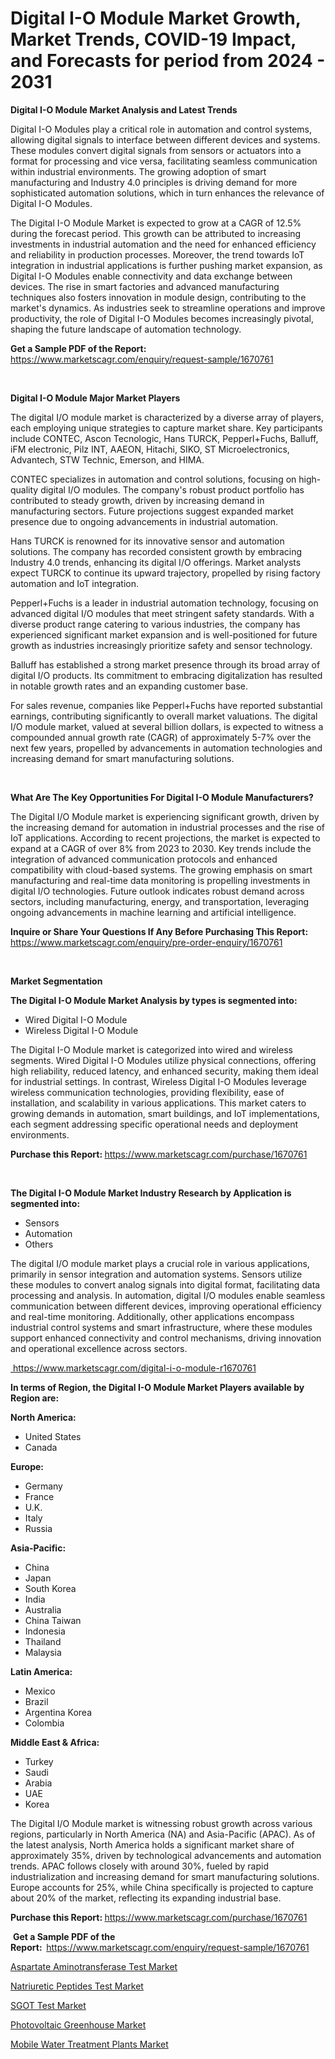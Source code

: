 <p><h1>Digital I-O Module Market Growth, Market Trends, COVID-19 Impact, and Forecasts for period from 2024 - 2031</h1></p><p><strong>Digital I-O Module Market Analysis and Latest Trends</strong></p>
<p><p>Digital I-O Modules play a critical role in automation and control systems, allowing digital signals to interface between different devices and systems. These modules convert digital signals from sensors or actuators into a format for processing and vice versa, facilitating seamless communication within industrial environments. The growing adoption of smart manufacturing and Industry 4.0 principles is driving demand for more sophisticated automation solutions, which in turn enhances the relevance of Digital I-O Modules.</p><p>The Digital I-O Module Market is expected to grow at a CAGR of 12.5% during the forecast period. This growth can be attributed to increasing investments in industrial automation and the need for enhanced efficiency and reliability in production processes. Moreover, the trend towards IoT integration in industrial applications is further pushing market expansion, as Digital I-O Modules enable connectivity and data exchange between devices. The rise in smart factories and advanced manufacturing techniques also fosters innovation in module design, contributing to the market's dynamics. As industries seek to streamline operations and improve productivity, the role of Digital I-O Modules becomes increasingly pivotal, shaping the future landscape of automation technology.</p></p>
<p><strong>Get a Sample PDF of the Report:&nbsp;</strong> <a href="https://www.marketscagr.com/enquiry/request-sample/1670761?utm_campaign=1836&utm_medium=2&utm_source=Github&utm_content=ia&utm_term=20122024&utm_id=digital-i-o-module">https://www.marketscagr.com/enquiry/request-sample/1670761</a></p>
<p>&nbsp;</p>
<p><strong>Digital I-O Module Major Market Players</strong></p>
<p><p>The digital I/O module market is characterized by a diverse array of players, each employing unique strategies to capture market share. Key participants include CONTEC, Ascon Tecnologic, Hans TURCK, Pepperl+Fuchs, Balluff, iFM electronic, Pilz INT, AAEON, Hitachi, SIKO, ST Microelectronics, Advantech, STW Technic, Emerson, and HIMA.</p><p>CONTEC specializes in automation and control solutions, focusing on high-quality digital I/O modules. The company's robust product portfolio has contributed to steady growth, driven by increasing demand in manufacturing sectors. Future projections suggest expanded market presence due to ongoing advancements in industrial automation.</p><p>Hans TURCK is renowned for its innovative sensor and automation solutions. The company has recorded consistent growth by embracing Industry 4.0 trends, enhancing its digital I/O offerings. Market analysts expect TURCK to continue its upward trajectory, propelled by rising factory automation and IoT integration.</p><p>Pepperl+Fuchs is a leader in industrial automation technology, focusing on advanced digital I/O modules that meet stringent safety standards. With a diverse product range catering to various industries, the company has experienced significant market expansion and is well-positioned for future growth as industries increasingly prioritize safety and sensor technology.</p><p>Balluff has established a strong market presence through its broad array of digital I/O products. Its commitment to embracing digitalization has resulted in notable growth rates and an expanding customer base. </p><p>For sales revenue, companies like Pepperl+Fuchs have reported substantial earnings, contributing significantly to overall market valuations. The digital I/O module market, valued at several billion dollars, is expected to witness a compounded annual growth rate (CAGR) of approximately 5-7% over the next few years, propelled by advancements in automation technologies and increasing demand for smart manufacturing solutions.</p></p>
<p>&nbsp;</p>
<p><strong>What Are The Key Opportunities For Digital I-O Module Manufacturers?</strong></p>
<p><p>The Digital I/O Module market is experiencing significant growth, driven by the increasing demand for automation in industrial processes and the rise of IoT applications. According to recent projections, the market is expected to expand at a CAGR of over 8% from 2023 to 2030. Key trends include the integration of advanced communication protocols and enhanced compatibility with cloud-based systems. The growing emphasis on smart manufacturing and real-time data monitoring is propelling investments in digital I/O technologies. Future outlook indicates robust demand across sectors, including manufacturing, energy, and transportation, leveraging ongoing advancements in machine learning and artificial intelligence.</p></p>
<p><strong>Inquire or Share Your Questions If Any Before Purchasing This Report:</strong> <a href="https://www.marketscagr.com/enquiry/pre-order-enquiry/1670761?utm_campaign=1836&utm_medium=2&utm_source=Github&utm_content=ia&utm_term=20122024&utm_id=digital-i-o-module">https://www.marketscagr.com/enquiry/pre-order-enquiry/1670761</a></p>
<p>&nbsp;</p>
<p><strong>Market Segmentation</strong></p>
<p><strong>The Digital I-O Module Market Analysis by types is segmented into:</strong></p>
<p><ul><li>Wired Digital I-O Module</li><li>Wireless Digital I-O Module</li></ul></p>
<p><p>The Digital I-O Module market is categorized into wired and wireless segments. Wired Digital I-O Modules utilize physical connections, offering high reliability, reduced latency, and enhanced security, making them ideal for industrial settings. In contrast, Wireless Digital I-O Modules leverage wireless communication technologies, providing flexibility, ease of installation, and scalability in various applications. This market caters to growing demands in automation, smart buildings, and IoT implementations, each segment addressing specific operational needs and deployment environments.</p></p>
<p><strong>Purchase this Report:&nbsp;</strong><a href="https://www.marketscagr.com/purchase/1670761?utm_campaign=1836&utm_medium=2&utm_source=Github&utm_content=ia&utm_term=20122024&utm_id=digital-i-o-module">https://www.marketscagr.com/purchase/1670761</a></p>
<p>&nbsp;</p>
<p><strong>The Digital I-O Module Market Industry Research by Application is segmented into:</strong></p>
<p><ul><li>Sensors</li><li>Automation</li><li>Others</li></ul></p>
<p><p>The digital I/O module market plays a crucial role in various applications, primarily in sensor integration and automation systems. Sensors utilize these modules to convert analog signals into digital format, facilitating data processing and analysis. In automation, digital I/O modules enable seamless communication between different devices, improving operational efficiency and real-time monitoring. Additionally, other applications encompass industrial control systems and smart infrastructure, where these modules support enhanced connectivity and control mechanisms, driving innovation and operational excellence across sectors.</p></p>
<p><a href="https://www.marketscagr.com/digital-i-o-module-r1670761?utm_campaign=1836&utm_medium=2&utm_source=Github&utm_content=ia&utm_term=20122024&utm_id=digital-i-o-module">&nbsp;https://www.marketscagr.com/digital-i-o-module-r1670761</a></p>
<p><strong>In terms of Region, the Digital I-O Module Market Players available by Region are:</strong></p>
<p>
    <p> <strong> North America: </strong>
        <ul>
            <li>United States</li>
            <li>Canada</li>
        </ul>
        </p> 
    <p> <strong> Europe: </strong>
        <ul>
            <li>Germany</li>
            <li>France</li>
            <li>U.K.</li>
            <li>Italy</li>
            <li>Russia</li>
        </ul>
        </p> 
    <p> <strong> Asia-Pacific: </strong>
        <ul>
            <li>China</li>
            <li>Japan</li>
            <li>South Korea</li>
            <li>India</li>
            <li>Australia</li>
            <li>China Taiwan</li>
            <li>Indonesia</li>
            <li>Thailand</li>
            <li>Malaysia</li>
        </ul>
        </p> 
    <p> <strong> Latin America: </strong>
        <ul>
            <li>Mexico</li>
            <li>Brazil</li>
            <li>Argentina Korea</li>
            <li>Colombia</li>
        </ul>
        </p> 
    <p> <strong> Middle East & Africa: </strong>
        <ul>
            <li>Turkey</li>
            <li>Saudi</li>
            <li>Arabia</li>
            <li>UAE</li>
            <li>Korea</li>
        </ul>
    </p>
    </p>
<p><p>The Digital I/O Module market is witnessing robust growth across various regions, particularly in North America (NA) and Asia-Pacific (APAC). As of the latest analysis, North America holds a significant market share of approximately 35%, driven by technological advancements and automation trends. APAC follows closely with around 30%, fueled by rapid industrialization and increasing demand for smart manufacturing solutions. Europe accounts for 25%, while China specifically is projected to capture about 20% of the market, reflecting its expanding industrial base.</p></p>
<p><strong>Purchase this Report: </strong><a href="https://www.marketscagr.com/purchase/1670761?utm_campaign=1836&utm_medium=2&utm_source=Github&utm_content=ia&utm_term=20122024&utm_id=digital-i-o-module">https://www.marketscagr.com/purchase/1670761</a></p>
<p>&nbsp;<strong>Get a Sample PDF of the Report:&nbsp;&nbsp;</strong><a href="https://www.marketscagr.com/enquiry/request-sample/1670761?utm_campaign=1836&utm_medium=2&utm_source=Github&utm_content=ia&utm_term=20122024&utm_id=digital-i-o-module">https://www.marketscagr.com/enquiry/request-sample/1670761</a></p>
<p><strong></strong></p>
<p><p><a href="https://www.linkedin.com/pulse/unlocking-potential-aspartate-aminotransferase-test-market-hyt7f?utm_campaign=1836&utm_medium=2&utm_source=Github&utm_content=ia&utm_term=20122024&utm_id=digital-i-o-module">Aspartate Aminotransferase Test Market</a></p><p><a href="https://www.linkedin.com/pulse/natriuretic-peptides-test-market-global-regional-analysis-4tstf?utm_campaign=1836&utm_medium=2&utm_source=Github&utm_content=ia&utm_term=20122024&utm_id=digital-i-o-module">Natriuretic Peptides Test Market</a></p><p><a href="https://www.linkedin.com/pulse/comprehensive-examination-sgot-test-market-size-share-revenue-stnqf?utm_campaign=1836&utm_medium=2&utm_source=Github&utm_content=ia&utm_term=20122024&utm_id=digital-i-o-module">SGOT Test Market</a></p><p><a href="https://www.linkedin.com/pulse/navigating-photovoltaic-greenhouse-market-expert-analysis-za4if?utm_campaign=1836&utm_medium=2&utm_source=Github&utm_content=ia&utm_term=20122024&utm_id=digital-i-o-module">Photovoltaic Greenhouse Market</a></p><p><a href="https://www.linkedin.com/pulse/mobile-water-treatment-plants-market-size-global-industry-obhhf?utm_campaign=1836&utm_medium=2&utm_source=Github&utm_content=ia&utm_term=20122024&utm_id=digital-i-o-module">Mobile Water Treatment Plants Market</a></p></p>